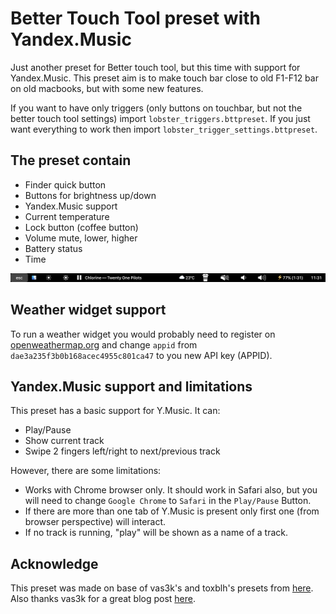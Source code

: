 # Better Touch Tool preset with Yandex.Music
Just another preset for Better touch tool, but this time with support for Yandex.Music. This preset aim is to make touch bar close to old F1-F12 bar on old macbooks, but with some new features.

If you want to have only triggers (only buttons on touchbar, but not the better touch tool settings) import `lobster_triggers.bttpreset`. If you just want everything to work then import `lobster_trigger_settings.bttpreset`.

## The preset contain
* Finder quick button
* Buttons for brightness up/down
* Yandex.Music support
* Current temperature
* Lock button (coffee button)
* Volume mute, lower, higher
* Battery status
* Time

![Preset](touchshot.png)

## Weather widget support
To run a weather widget you would probably need to register on [openweathermap.org](https://openweathermap.org/appid) and change `appid` from `dae3a235f3b0b168acec4955c801ca47` to you new API key (APPID).

## Yandex.Music support and limitations
This preset has a basic support for Y.Music. It can:
* Play/Pause
* Show current track
* Swipe 2 fingers left/right to next/previous track


However, there are some limitations:
* Works with Chrome browser only. It should work in Safari also, but you will need to change `Google Chrome` to `Safari` in the `Play/Pause` Button.
* If there are more than one tab of Y.Music is present only first one (from browser perspective) will interact.
* If no track is running, "play" will be shown as a name of a track.

## Acknowledge
This preset was made on base of vas3k's and toxblh's presets from [here](https://github.com/vas3k/btt-touchbar-presets). Also thanks vas3k for a great blog post [here](https://vas3k.com/blog/touchbar/).
